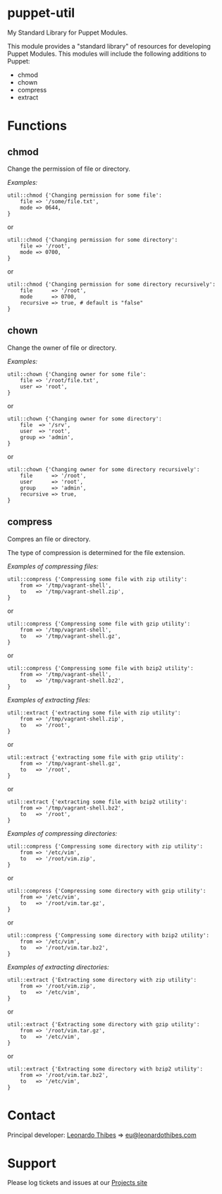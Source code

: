 puppet-util
===========

My Standard Library for Puppet Modules.

This module provides a "standard library" of resources for developing Puppet
Modules. This modules will include the following additions to Puppet:

 * chmod
 * chown
 * compress
 * extract

# Functions #

chmod
-----
Change the permission of file or directory.

*Examples:*
```puppet
util::chmod {'Changing permission for some file':
	file => '/some/file.txt',
	mode => 0644,
}
```
or
```puppet
util::chmod {'Changing permission for some directory':
	file => '/root',
	mode => 0700,
}
```
or
```puppet
util::chmod {'Changing permission for some directory recursively':
	file      => '/root',
	mode      => 0700,
	recursive => true, # default is "false"
}
```

chown
-----
Change the owner of file or directory.

*Examples:*
```puppet
util::chown {'Changing owner for some file':
	file => '/root/file.txt',
	user => 'root',
}
```
or
```puppet
util::chown {'Changing owner for some directory':
	file  => '/srv',
	user  => 'root',
	group => 'admin',
}
```
or
```puppet
util::chown {'Changing owner for some directory recursively':
	file      => '/root',
	user      => 'root',
	group     => 'admin',
	recursive => true,
}
```

compress
--------
Compres an file or directory.

The type of compression is determined for the file extension.

*Examples of compressing files:*
```puppet
util::compress {'Compressing some file with zip utility':
	from => '/tmp/vagrant-shell',
	to   => '/tmp/vagrant-shell.zip',
}
```
or
```puppet
util::compress {'Compressing some file with gzip utility':
	from => '/tmp/vagrant-shell',
	to   => '/tmp/vagrant-shell.gz',
}
```
or
```puppet
util::compress {'Compressing some file with bzip2 utility':
	from => '/tmp/vagrant-shell',
	to   => '/tmp/vagrant-shell.bz2',
}
```

*Examples of extracting files:*
```puppet
util::extract {'extracting some file with zip utility':
    from => '/tmp/vagrant-shell.zip',
    to   => '/root',
}
```
or
```puppet
util::extract {'extracting some file with gzip utility':
    from => '/tmp/vagrant-shell.gz',
    to   => '/root',
}
```
or
```puppet
util::extract {'extracting some file with bzip2 utility':
    from => '/tmp/vagrant-shell.bz2',
    to   => '/root',
}
```

*Examples of compressing directories:*
```puppet
util::compress {'Compressing some directory with zip utility':
	from => '/etc/vim',
	to   => '/root/vim.zip',
}
```
or
```puppet
util::compress {'Compressing some directory with gzip utility':
	from => '/etc/vim',
	to   => '/root/vim.tar.gz',
}
```
or
```puppet
util::compress {'Compressing some directory with bzip2 utility':
	from => '/etc/vim',
	to   => '/root/vim.tar.bz2',
}
```

*Examples of extracting directories:*
```puppet
util::extract {'Extracting some directory with zip utility':
	from => '/root/vim.zip',
	to   => '/etc/vim',
}
```
or
```puppet
util::extract {'Extracting some directory with gzip utility':
	from => '/root/vim.tar.gz',
	to   => '/etc/vim',
}
```
or
```puppet
util::extract {'Extracting some directory with bzip2 utility':
	from => '/root/vim.tar.bz2',
	to   => '/etc/vim',
}
```

# Contact #

Principal developer:
	[Leonardo Thibes](http://leonardothibes.com) => [eu@leonardothibes.com](mailto:eu@leonardothibes.com)

# Support #

Please log tickets and issues at our [Projects site](https://github.com/leonardothibes/puppet-util/issues)
